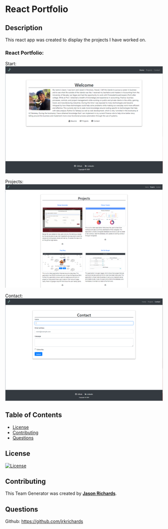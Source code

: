 # React Portfolio

## Description

This react app was created to display the projects I have worked on.

### React Portfolio:

Start:
![Image of Start](assets/react_portfolio_home.PNG)

Projects:
![Image of projects](assets/react_portfolio_projects.PNG)

Contact:
![Image of contact](assets/react_portfolio_contact.PNG)

## Table of Contents

- [License](#License)
- [Contributing](#Contributing)
- [Questions](#Questions)

## License

[![License](https://img.shields.io/static/v1?label=License&message=MIT&color=yellow)](https://choosealicense.com/licenses/mit/)

## Contributing

This Team Generator was created by [**Jason Richards**](https://github.com/jrkrichards).

## Questions

Github: https://github.com/jrkrichards
